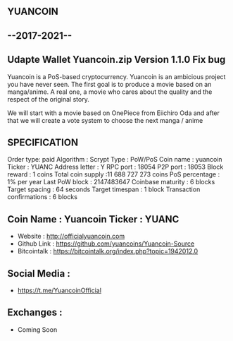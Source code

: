 
YUANCOIN
--------
--2017-2021--
--------
Udapte Wallet Yuancoin.zip
Version 1.1.0
Fix bug
--------

Yuancoin is a PoS-based cryptocurrency.
Yuancoin is an ambicious project  you have never seen. The first goal is to produce a movie based on an manga/anime. A real one, a movie who cares about the quality and the respect of the original story.

We will start with a movie based on OnePiece from Eiichiro Oda and after that we will create a vote system to choose the next manga / anime

SPECIFICATION
----------------
Order type: paid
Algorithm : Scrypt
Type : PoW/PoS
Coin name : yuancoin
Ticker : YUANC
Address letter : Y
RPC port : 18054
P2P port : 18053
Block reward : 1 coins
Total coin supply :11 688 727 273 coins
PoS percentage : 1% per year
Last PoW block : 2147483647
Coinbase maturity : 6 blocks
Target spacing : 64 seconds
Target timespan : 1 block
Transaction confirmations : 6 blocks

Coin Name : Yuancoin
Ticker : YUANC
-------------------

- Website : http://officialyuancoin.com
- Github Link : https://github.com/yuancoins/Yuancoin-Source
- Bitcointalk : https://bitcointalk.org/index.php?topic=1942012.0

Social Media : 
----------------
- https://t.me/YuancoinOfficial

Exchanges : 
----------------
- Coming Soon
 
